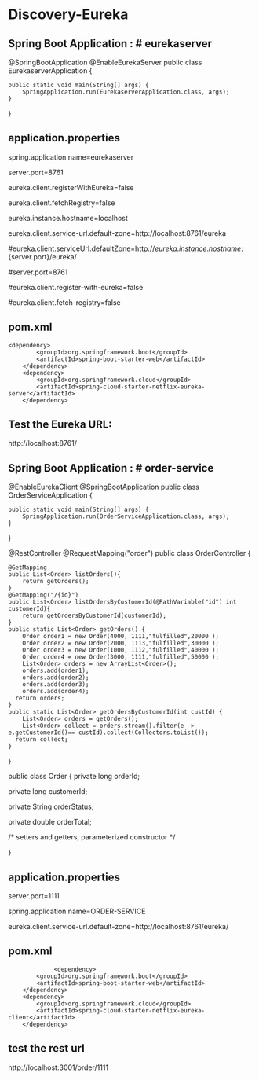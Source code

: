 # Discovery-Eureka

Spring Boot Application : # eurekaserver
-----------------------------------------

@SpringBootApplication
@EnableEurekaServer
public class EurekaserverApplication {

	public static void main(String[] args) {
		SpringApplication.run(EurekaserverApplication.class, args);
	}

}


application.properties
------------------------

 spring.application.name=eurekaserver
 
 server.port=8761
 
 eureka.client.registerWithEureka=false	

 eureka.client.fetchRegistry=false	
 
 eureka.instance.hostname=localhost	
 
 eureka.client.service-url.default-zone=http://localhost:8761/eureka	
 
 #eureka.client.serviceUrl.defaultZone=http://${eureka.instance.hostname}:${server.port}/eureka/	
 
 #server.port=8761	
 
 #eureka.client.register-with-eureka=false	
 
 #eureka.client.fetch-registry=false	

pom.xml
-----------
    <dependency>
			<groupId>org.springframework.boot</groupId>
			<artifactId>spring-boot-starter-web</artifactId>
		</dependency>
		<dependency>
			<groupId>org.springframework.cloud</groupId>
			<artifactId>spring-cloud-starter-netflix-eureka-server</artifactId>
		</dependency>
   

Test the Eureka URL:
------------------------------------
http://localhost:8761/

Spring Boot Application : # order-service
-----------------------------------------
@EnableEurekaClient
@SpringBootApplication
public class OrderServiceApplication {

	public static void main(String[] args) {
		SpringApplication.run(OrderServiceApplication.class, args);
	}
}

@RestController
@RequestMapping("order")
public class OrderController {

    @GetMapping	
	public List<Order> listOrders(){ 
		return getOrders();
	}
    @GetMapping("/{id}")	
	public List<Order> listOrdersByCustomerId(@PathVariable("id") int customerId){ 
		return getOrdersByCustomerId(customerId);
	}
	public static List<Order> getOrders() {
		Order order1 = new Order(4000, 1111,"fulfilled",20000 );
		Order order2 = new Order(2000, 1113,"fulfilled",30000 );
		Order order3 = new Order(1000, 1112,"fulfilled",40000 );
		Order order4 = new Order(3000, 1111,"fulfilled",50000 );
		List<Order> orders = new ArrayList<Order>();
		orders.add(order1);
		orders.add(order2);
		orders.add(order3);
		orders.add(order4);
	  return orders;	
	}
	public static List<Order> getOrdersByCustomerId(int custId) {
		List<Order> orders = getOrders();
		List<Order> collect = orders.stream().filter(e -> e.getCustomerId()== custId).collect(Collectors.toList());
	  return collect;	
	}
}

public class Order {
  private long orderId;
  
  private long customerId;
  
  private String orderStatus;
  
  private double orderTotal;

/* setters and getters, parameterized constructor */

}

	
application.properties
------------------------

server.port=1111

spring.application.name=ORDER-SERVICE

eureka.client.service-url.default-zone=http://localhost:8761/eureka/

pom.xml
-------------------
                 <dependency>
			<groupId>org.springframework.boot</groupId>
			<artifactId>spring-boot-starter-web</artifactId>
		</dependency>
		<dependency>
			<groupId>org.springframework.cloud</groupId>
			<artifactId>spring-cloud-starter-netflix-eureka-client</artifactId>
		</dependency>
    
    
test the rest url
---------------------
http://localhost:3001/order/1111

